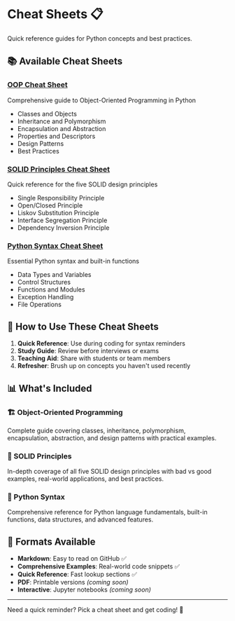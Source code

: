 # Cheat Sheets 📋

Quick reference guides for Python concepts and best practices.

## 📚 Available Cheat Sheets

### [OOP Cheat Sheet](./oop-cheat-sheet.md)
Comprehensive guide to Object-Oriented Programming in Python
- Classes and Objects
- Inheritance and Polymorphism
- Encapsulation and Abstraction
- Properties and Descriptors
- Design Patterns
- Best Practices

### [SOLID Principles Cheat Sheet](./solid-principles-cheat-sheet/)
Quick reference for the five SOLID design principles
- Single Responsibility Principle
- Open/Closed Principle
- Liskov Substitution Principle
- Interface Segregation Principle
- Dependency Inversion Principle

### [Python Syntax Cheat Sheet](./python-syntax-cheat-sheet/)
Essential Python syntax and built-in functions
- Data Types and Variables
- Control Structures
- Functions and Modules
- Exception Handling
- File Operations

## 🎯 How to Use These Cheat Sheets

1. **Quick Reference**: Use during coding for syntax reminders
2. **Study Guide**: Review before interviews or exams
3. **Teaching Aid**: Share with students or team members
4. **Refresher**: Brush up on concepts you haven't used recently

## 📊 What's Included

### 🏗️ Object-Oriented Programming
Complete guide covering classes, inheritance, polymorphism, encapsulation, abstraction, and design patterns with practical examples.

### 🎯 SOLID Principles  
In-depth coverage of all five SOLID design principles with bad vs good examples, real-world applications, and best practices.

### 🐍 Python Syntax
Comprehensive reference for Python language fundamentals, built-in functions, data structures, and advanced features.

## 📱 Formats Available

- **Markdown**: Easy to read on GitHub ✅
- **Comprehensive Examples**: Real-world code snippets ✅
- **Quick Reference**: Fast lookup sections ✅
- **PDF**: Printable versions *(coming soon)*
- **Interactive**: Jupyter notebooks *(coming soon)*

---

Need a quick reminder? Pick a cheat sheet and get coding! 🚀